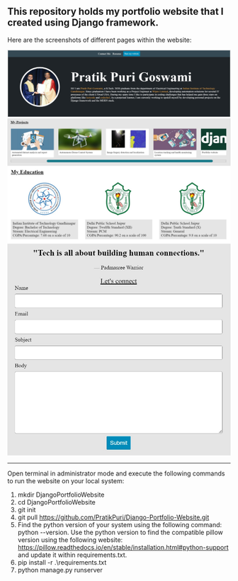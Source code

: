 This repository holds my portfolio website that I created using Django framework.
---
Here are the screenshots of different pages within the website:

![Introduction](https://github.com/PratikPuri/Django-Portfolio-Website/blob/master/static/images/Screenshot1.jpg)
![Projects](https://github.com/PratikPuri/Django-Portfolio-Website/blob/master/static/images/Screenshot2.jpg)
![Education](https://github.com/PratikPuri/Django-Portfolio-Website/blob/master/static/images/Screenshot3.jpg)
![Contact Me](https://github.com/PratikPuri/Django-Portfolio-Website/blob/master/static/images/Screenshot4.jpg)

---
Open terminal in administrator mode and execute the following commands to run the website on your local system:

1. mkdir DjangoPortfolioWebsite
2. cd DjangoPortfolioWebsite
3. git init
4. git pull https://github.com/PratikPuri/Django-Portfolio-Website.git
5. Find the python version of your system using the following command: python --version. Use the python version to find the compatible pillow version using the following website: https://pillow.readthedocs.io/en/stable/installation.html#python-support and update it within requirements.txt.
6. pip install -r .\requirements.txt
7. python manage.py runserver